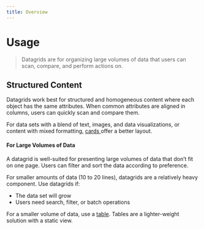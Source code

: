 ```yaml
---
title: Overview
---
```


# Usage

> Datagrids are for organizing large volumes of data that users can scan, compare, and perform actions on.

## Structured Content

Datagrids work best for structured and homogeneous content where each object has the same attributes. When common
attributes are aligned in columns, users can quickly scan and compare them.

For data sets with a blend of text, images, and data visualizations, or content with mixed formatting, [cards
](/documentation/cards) offer a better layout.

#### For Large Volumes of Data

A datagrid is well-suited for presenting large volumes of data that don’t fit on one page. Users can filter and sort
the data according to preference.

For smaller amounts of data (10 to 20 lines), datagrids are a relatively heavy component. Use datagrids if:

* The data set will grow
* Users need search, filter, or batch operations

For a smaller volume of data, use a [table](/documentation/datagrid/tables). Tables are a lighter-weight solution
with a static view.
